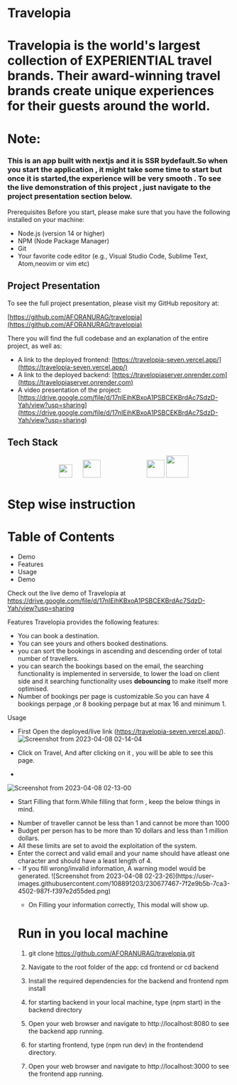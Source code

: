 # Travelopia
<h1>
Travelopia is the world's largest collection of EXPERIENTIAL travel brands. Their award-winning travel brands create unique experiences for their guests around the world.
</h1>

# Note: 
<h3>
This is an app built with nextjs and it is SSR bydefault.So when you start the application , it might take some time to start but once it is started,the experience will be very smooth . To see the live demonstration of this project , just navigate to the project presentation section below.
</h2>


Prerequisites
Before you start, please make sure that you have the following installed on your machine:

- Node.js (version 14 or higher)
- NPM (Node Package Manager)
- Git
- Your favorite code editor (e.g., Visual Studio Code, Sublime Text, Atom,neovim or vim etc)

## Project Presentation

To see the full project presentation, please visit my GitHub repository at:

[https://github.com/AFORANURAG/travelopia](https://github.com/AFORANURAG/travelopia)

There you will find the full codebase and an explanation of the entire project, as well as:

- A link to the deployed frontend: [https://travelopia-seven.vercel.app/](https://travelopia-seven.vercel.app/)
- A link to the deployed backend: [https://travelopiaserver.onrender.com](https://travelopiaserver.onrender.com)
- A video presentation of the project: [https://drive.google.com/file/d/17nIEihKBxoA1PSBCEKBrdAc7SdzD-Yah/view?usp=sharing](https://drive.google.com/file/d/17nIEihKBxoA1PSBCEKBrdAc7SdzD-Yah/view?usp=sharing)


## Tech Stack

<div align="center" display="flex">
  
   <img src="https://cdn.svgporn.com/logos/nextjs.svg" height="30" style="margin-left: 20" />
   <img src="https://cdn.svgporn.com/logos/mongodb.svg" height="40" style="margin-left: 20px"/>
   <img src="https://cdn.svgporn.com/logos/express.svg" height="40" style="margin-left: 100"/>
   <img src="https://cdn.svgporn.com/logos/nodejs.svg" height="50" />

</div>


# Step wise instruction

# Table of Contents
- Demo
- Features
- Usage
- Demo

Check out the live demo of Travelopia at https://drive.google.com/file/d/17nIEihKBxoA1PSBCEKBrdAc7SdzD-Yah/view?usp=sharing

Features
Travelopia provides the following features:
- You can book a destination.
- You can see yours and others booked destinations.
- you can sort the bookings in ascending and descending order of total number of travellers.
- you can search the bookings based on the email, the searching functionality is implemented in serverside, to lower the load on client side and it searching functionality uses  <b> debouncing</b> to make itself more optimised.
- Number of bookings per page is customizable.So you can have 4 bookings perpage ,or 8 booking perpage but at max 16 and minimum 1.

Usage
- First Open the deployed/live link (https://travelopia-seven.vercel.app/).
![Screenshot from 2023-04-08 02-14-04](https://user-images.githubusercontent.com/108891203/230676484-4a2a968e-e04b-4abe-8715-0a7aaed69a52.png)

- Click on Travel, And after clicking on it , you will be able to see this page.
- 
![Screenshot from 2023-04-08 02-13-00](https://user-images.githubusercontent.com/108891203/230676505-7d0cbe4d-998f-464a-8b36-8786a05e1a19.png)
- Start Filling that form.While filling that form , keep the below things in mind.
<ul>
  
  <li>Number of traveller cannot be less than 1 and cannot be more than 1000</li>
  <li>Budget per person has to be more than 10 dollars and less than 1 million dollars.</li>
  <li>All these limits are set to avoid the exploitation of the system.</li>
  <li>Enter the correct and valid email and your name  should have atleast one character and should have a least length of 4.</li>
  <li><Validations are performed in frontend and backend.In The backend, I am using regex,and middlewares for validation of the form data.
</ul>
- If you fill wrong/invalid information, A warning model would be generated.
![Screenshot from 2023-04-08 02-23-26](https://user-images.githubusercontent.com/108891203/230677467-7f2e9b5b-7ca3-4502-987f-f397e2d55ded.png)

- On Filling your information correctly, This modal will show up. 


# Run in you local machine

1. git clone https://github.com/AFORANURAG/travelopia.git

2. Navigate to the root folder of the app:
   cd frontend or cd backend

3. Install the required dependencies for the backend and frontend 
   npm install

4. for starting backend in your local machine, type (npm start) in the backend directory

5. Open your web browser and navigate to http://localhost:8080 to see the backend app running.

6. for starting frontend, type (npm run dev) in the frontendend directory.

7. Open your web browser and navigate to http://localhost:3000 to see the frontend app running.
 


